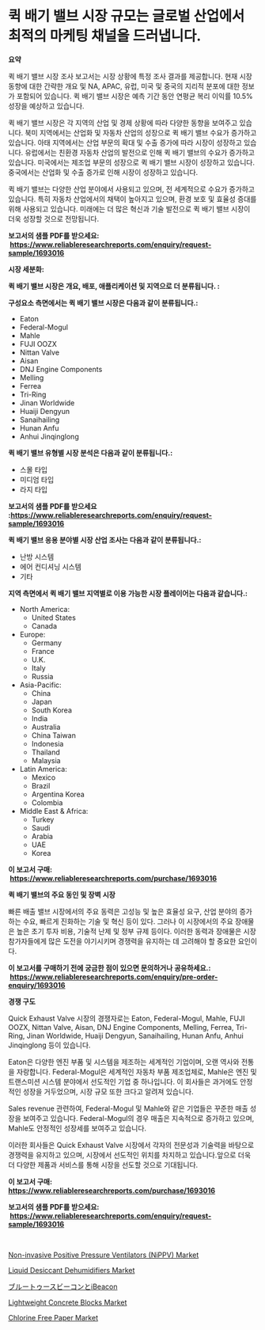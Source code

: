 <p><h1>퀵 배기 밸브 시장 규모는 글로벌 산업에서 최적의 마케팅 채널을 드러냅니다.</h1></p><p><strong>요약</strong></p>
<p><p>퀵 배기 밸브 시장 조사 보고서는 시장 상황에 특정 조사 결과를 제공합니다. 현재 시장 동향에 대한 간략한 개요 및 NA, APAC, 유럽, 미국 및 중국의 지리적 분포에 대한 정보가 포함되어 있습니다. 퀵 배기 밸브 시장은 예측 기간 동안 연평균 복리 이익률 10.5% 성장을 예상하고 있습니다. </p><p>퀵 배기 밸브 시장은 각 지역의 산업 및 경제 상황에 따라 다양한 동향을 보여주고 있습니다. 북미 지역에서는 산업화 및 자동차 산업의 성장으로 퀵 배기 밸브 수요가 증가하고 있습니다. 아태 지역에서는 산업 부문의 확대 및 수출 증가에 따라 시장이 성장하고 있습니다. 유럽에서는 친환경 자동차 산업의 발전으로 인해 퀵 배기 밸브의 수요가 증가하고 있습니다. 미국에서는 제조업 부문의 성장으로 퀵 배기 밸브 시장이 성장하고 있습니다. 중국에서는 산업화 및 수출 증가로 인해 시장이 성장하고 있습니다. </p><p>퀵 배기 밸브는 다양한 산업 분야에서 사용되고 있으며, 전 세계적으로 수요가 증가하고 있습니다. 특히 자동차 산업에서의 채택이 높아지고 있으며, 환경 보호 및 효율성 증대를 위해 사용되고 있습니다. 미래에는 더 많은 혁신과 기술 발전으로 퀵 배기 밸브 시장이 더욱 성장할 것으로 전망됩니다.</p></p>
<p><strong>보고서의 샘플 PDF를 받으세요: &nbsp;<a href="https://www.reliableresearchreports.com/enquiry/request-sample/1693016">https://www.reliableresearchreports.com/enquiry/request-sample/1693016</a></strong></p>
<p><strong>시장 세분화:</strong></p>
<p><strong> 퀵 배기 밸브 시장은 개요, 배포, 애플리케이션 및 지역으로 더 분류됩니다. :</strong></p>
<p><strong>구성요소 측면에서는 퀵 배기 밸브 시장은 다음과 같이 분류됩니다.:</strong></p>
<p><ul><li>Eaton</li><li>Federal-Mogul</li><li>Mahle</li><li>FUJI OOZX</li><li>Nittan Valve</li><li>Aisan</li><li>DNJ Engine Components</li><li>Melling</li><li>Ferrea</li><li>Tri-Ring</li><li>Jinan Worldwide</li><li>Huaiji Dengyun</li><li>Sanaihailing</li><li>Hunan Anfu</li><li>Anhui Jinqinglong</li></ul></p>
<p><strong> 퀵 배기 밸브 유형별 시장 분석은 다음과 같이 분류됩니다.:</strong></p>
<p><ul><li>스몰 타입</li><li>미디엄 타입</li><li>라지 타입</li></ul></p>
<p><strong>보고서의 샘플 PDF를 받으세요 :<a href="https://www.reliableresearchreports.com/enquiry/request-sample/1693016">https://www.reliableresearchreports.com/enquiry/request-sample/1693016</a></strong></p>
<p><strong> 퀵 배기 밸브 응용 분야별 시장 산업 조사는 다음과 같이 분류됩니다.:</strong></p>
<p><ul><li>난방 시스템</li><li>에어 컨디셔닝 시스템</li><li>기타</li></ul></p>
<p><strong>지역 측면에서 퀵 배기 밸브 지역별로 이용 가능한 시장 플레이어는 다음과 같습니다.:</strong></p>
<p><ul>
    <li>
        North America:
        <ul>
            <li>United States</li>
            <li>Canada</li>
        </ul>
    </li>
    <li>
        Europe:
        <ul>
            <li>Germany</li>
            <li>France</li>
            <li>U.K.</li>
            <li>Italy</li>
            <li>Russia</li>
        </ul>
    </li>
    <li>
        Asia-Pacific:
        <ul>
            <li>China</li>
            <li>Japan</li>
            <li>South Korea</li>
            <li>India</li>
            <li>Australia</li>
            <li>China Taiwan</li>
            <li>Indonesia</li>
            <li>Thailand</li>
            <li>Malaysia</li>
        </ul>
    </li>
    <li>
        Latin America:
        <ul>
            <li>Mexico</li>
            <li>Brazil</li>
            <li>Argentina Korea</li>
            <li>Colombia</li>
        </ul>
    </li>
    <li>
        Middle East & Africa:
        <ul>
            <li>Turkey</li>
            <li>Saudi</li>
            <li>Arabia</li>
            <li>UAE</li>
            <li>Korea</li>
        </ul>
    </li>
    </ul></p>
<p><strong>이 보고서 구매: &nbsp;<a href="https://www.reliableresearchreports.com/purchase/1693016">https://www.reliableresearchreports.com/purchase/1693016</a></strong></p>
<p><strong>퀵 배기 밸브의 주요 동인 및 장벽 시장</strong></p>
<p><p>빠른 배출 밸브 시장에서의 주요 동력은 고성능 및 높은 효율성 요구, 산업 분야의 증가하는 수요, 빠르게 진화하는 기술 및 혁신 등이 있다. 그러나 이 시장에서의 주요 장애물은 높은 초기 투자 비용, 기술적 난제 및 정부 규제 등이다. 이러한 동력과 장애물은 시장 참가자들에게 많은 도전을 야기시키며 경쟁력을 유지하는 데 고려해야 할 중요한 요인이다.</p></p>
<p><strong>이 보고서를 구매하기 전에 궁금한 점이 있으면 문의하거나 공유하세요.: &nbsp;<a href="https://www.reliableresearchreports.com/enquiry/pre-order-enquiry/1693016">https://www.reliableresearchreports.com/enquiry/pre-order-enquiry/1693016</a></strong></p>
<p><strong>경쟁 구도</strong></p>
<p><p>Quick Exhaust Valve 시장의 경쟁자로는 Eaton, Federal-Mogul, Mahle, FUJI OOZX, Nittan Valve, Aisan, DNJ Engine Components, Melling, Ferrea, Tri-Ring, Jinan Worldwide, Huaiji Dengyun, Sanaihailing, Hunan Anfu, Anhui Jinqinglong 등이 있습니다. </p><p>Eaton은 다양한 엔진 부품 및 시스템을 제조하는 세계적인 기업이며, 오랜 역사와 전통을 자랑합니다. Federal-Mogul은 세계적인 자동차 부품 제조업체로, Mahle은 엔진 및 트랜스미션 시스템 분야에서 선도적인 기업 중 하나입니다. 이 회사들은 과거에도 안정적인 성장을 거두었으며, 시장 규모 또한 크다고 알려져 있습니다.</p><p>Sales revenue 관련하여, Federal-Mogul 및 Mahle와 같은 기업들은 꾸준한 매출 성장을 보여주고 있습니다. Federal-Mogul의 경우 매출은 지속적으로 증가하고 있으며, Mahle도 안정적인 성장세를 보여주고 있습니다.</p><p>이러한 회사들은 Quick Exhaust Valve 시장에서 각자의 전문성과 기술력을 바탕으로 경쟁력을 유지하고 있으며, 시장에서 선도적인 위치를 차지하고 있습니다.앞으로 더욱 더 다양한 제품과 서비스를 통해 시장을 선도할 것으로 기대됩니다.</p></p>
<p><strong>이 보고서 구매: &nbsp; <a href="https://www.reliableresearchreports.com/purchase/1693016">https://www.reliableresearchreports.com/purchase/1693016</a></strong></p>
<p><strong>보고서의 샘플 PDF를 받으세요: &nbsp;<a href="https://www.reliableresearchreports.com/enquiry/request-sample/1693016">https://www.reliableresearchreports.com/enquiry/request-sample/1693016</a></strong><strong></strong></p>
<p>&nbsp;</p>
<p><p><a href="https://automatic-knee-4c7.notion.site/Non-invasive-Positive-Pressure-Ventilators-NiPPV-Market-Research-Report-Forecasted-for-Period-from-5b702224246b4077be4ba4faacc5fc45">Non-invasive Positive Pressure Ventilators (NiPPV) Market</a></p><p><a href="https://issuu.com/reportprime-2/docs/liquid-desiccant-dehumidifiers-market-size-2030.pp">Liquid Desiccant Dehumidifiers Market</a></p><p><a href="https://github.com/jkjreqjscoxx7/Market-Research-Report-List-1/blob/main/9652724193960.md">ブルートゥースビーコンとiBeacon</a></p><p><a href="https://github.com/yoshih12/Market-Research-Report-List-2/blob/main/lightweight-concrete-blocks-market.md">Lightweight Concrete Blocks Market</a></p><p><a href="https://github.com/castoriffic/Market-Research-Report-List-3/blob/main/chlorine-free-paper-market.md">Chlorine Free Paper Market</a></p></p>